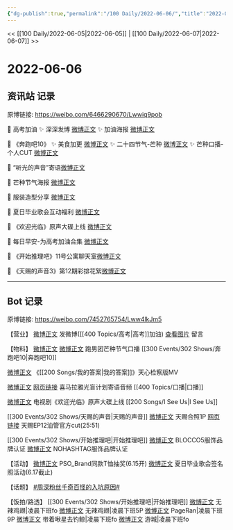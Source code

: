 ```yaml
---
{"dg-publish":true,"permalink":"/100 Daily/2022-06-06/","title":"2022-06-06","created":"2022-12-04T22:54:49.000+08:00","updated":"2023-04-11T14:46:34.084+08:00"}
---
```



<< [[100 Daily/2022-06-05\|2022-06-05]] | [[100 Daily/2022-06-07\|2022-06-07]] >>

# 2022-06-06

## 资讯站 记录

原博链接: https://weibo.com/6466290670/Lwwiq9pob

🌟 高考加油
✨ 深深发博 [微博正文](https://m.weibo.cn/6466290670/4777480939902091)
✨ 加油海报 [微博正文](https://m.weibo.cn/6466290670/4777332345145898)

🌟 《奔跑吧10》
✨ 美食加更 [微博正文](https://m.weibo.cn/6466290670/4777372492500471)
✨ 二十四节气-芒种 [微博正文](https://m.weibo.cn/6466290670/4777287755761029)
✨ 芒种口播-个人CUT [微博正文](https://m.weibo.cn/6466290670/4777317262164814)

🌟 “听光的声音”寄语[微博正文](https://m.weibo.cn/6466290670/4777437642621469)

🌟 芒种节气海报 [微博正文](https://m.weibo.cn/6466290670/4777302011675260)

🌟 服装造型分享 [微博正文](https://m.weibo.cn/6466290670/4777421670189779)

🌟 夏日毕业歌会互动福利 [微博正文](https://m.weibo.cn/6466290670/4777363026216879)

🌟 《欢迎光临》原声大碟上线 [微博正文](https://m.weibo.cn/6466290670/4777309767469327)

🌟 每日早安-为高考加油合集 [微博正文](https://m.weibo.cn/6466290670/4777286413061665)

🌟 《开始推理吧》11号公寓聊天室[微博正文](https://m.weibo.cn/6466290670/4777320655358029)

🌟 《天赐的声音3》第12期彩排花絮[微博正文](https://m.weibo.cn/6466290670/4777301760544254)

---
## Bot 记录

原博链接: https://weibo.com/7452765754/Lww4lkJm5

【营业】
[微博正文](https://m.weibo.cn/1736988591/4777478348349301) 发微博([[400 Topics/高考\|高考]]加油)
[查看图片](https://wx2.sinaimg.cn/large/0088n2Pggy1h2ywf4ejipj30ya070t8z.jpg) 留言[](https://m.weibo.cn/1736988591/4776409929878285)

【物料】
[微博正文](https://m.weibo.cn/1288369910/4777274308301265) [微博正文](https://m.weibo.cn/6466290670/4777317262164814) 跑男团芒种节气口播 [[300 Events/302 Shows/奔跑吧10\|奔跑吧10]]

[微博正文](https://m.weibo.cn/5053469079/4777422295925868) 《[[200 Songs/我的答案\|我的答案]]》天心检察版MV

[微博正文](https://weibo.com/2608693591/LwsVA2NL2) [网页链接](https://weibo.cn/sinaurl?u=https%3A%2F%2Fm.ximalaya.com%2Falbum%2F68380777) 喜马拉雅光盲计划寄语音频 [[400 Topics/口播\|口播]]

[微博正文](https://m.weibo.cn/7496684609/4777300878952170) 电视剧《欢迎光临》原声大碟上线 [[200 Songs/I See Us\|I See Us]]

[[300 Events/302 Shows/天赐的声音\|天赐的声音]]
[微博正文](https://m.weibo.cn/1846843604/4777337503088891) 天赐合照1P
[网页链接](https://weibo.cn/sinaurl?u=https%3A%2F%2Fyoutu.be%2FIR0oO6lts3M) 天赐EP12油管官方cut(25:51)

[[300 Events/302 Shows/开始推理吧\|开始推理吧]]
[微博正文](https://m.weibo.cn/2665827191/4777287398721347) BLOCCO5服饰品牌认证
[微博正文](https://m.weibo.cn/6347789212/4777324757651055) NOHASHTAG服饰品牌认证

【活动】
[微博正文](https://m.weibo.cn/5710248208/4777361502900571) PSO_Brand同款T恤抽奖(6.15开)
[微博正文](https://m.weibo.cn/6744306402/4777361500013542) 夏日毕业歌会签名照活动(6.17截止)

【话题】
[#周深粉丝千奇百怪的入坑原因#](https://s.weibo.com/weibo?q=%23%E5%91%A8%E6%B7%B1%E7%B2%89%E4%B8%9D%E5%8D%83%E5%A5%87%E7%99%BE%E6%80%AA%E7%9A%84%E5%85%A5%E5%9D%91%E5%8E%9F%E5%9B%A0%23)

【饭拍/路透】
[[300 Events/302 Shows/开始推理吧\|开始推理吧]]
[微博正文](https://m.weibo.cn/7495641082/4777226496639712) 无辣鸡翅|凌晨下班fo
[微博正文](https://m.weibo.cn/7495641082/4777231802434132) 无辣鸡翅|凌晨下班5P
[微博正文](https://m.weibo.cn/7633014126/4777265033906748) PageRan|凌晨下班9P
[微博正文](https://m.weibo.cn/3246571812/4777263796847474) 带着啾星去钓鲸|凌晨下班fo
[微博正文](https://m.weibo.cn/1801743981/4777219551920761) 游城|凌晨下班fo
